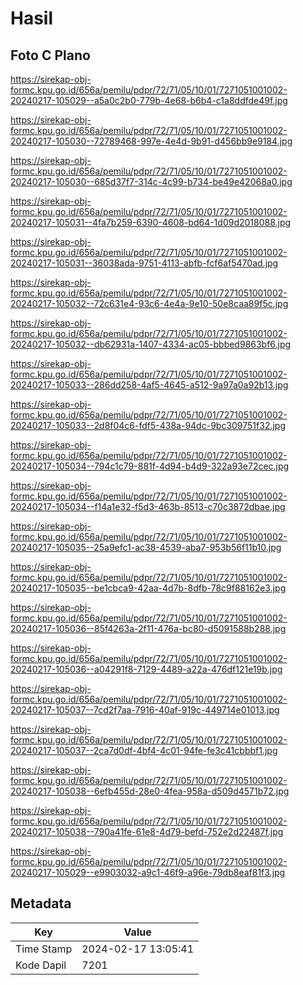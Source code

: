 # Hasil

## Foto C Plano

https://sirekap-obj-formc.kpu.go.id/656a/pemilu/pdpr/72/71/05/10/01/7271051001002-20240217-105029--a5a0c2b0-779b-4e68-b6b4-c1a8ddfde49f.jpg

https://sirekap-obj-formc.kpu.go.id/656a/pemilu/pdpr/72/71/05/10/01/7271051001002-20240217-105030--72789468-997e-4e4d-9b91-d456bb9e9184.jpg

https://sirekap-obj-formc.kpu.go.id/656a/pemilu/pdpr/72/71/05/10/01/7271051001002-20240217-105030--685d37f7-314c-4c99-b734-be49e42068a0.jpg

https://sirekap-obj-formc.kpu.go.id/656a/pemilu/pdpr/72/71/05/10/01/7271051001002-20240217-105031--4fa7b259-6390-4608-bd64-1d09d2018088.jpg

https://sirekap-obj-formc.kpu.go.id/656a/pemilu/pdpr/72/71/05/10/01/7271051001002-20240217-105031--36038ada-9751-4113-abfb-fcf6af5470ad.jpg

https://sirekap-obj-formc.kpu.go.id/656a/pemilu/pdpr/72/71/05/10/01/7271051001002-20240217-105032--72c631e4-93c6-4e4a-9e10-50e8caa89f5c.jpg

https://sirekap-obj-formc.kpu.go.id/656a/pemilu/pdpr/72/71/05/10/01/7271051001002-20240217-105032--db62931a-1407-4334-ac05-bbbed9863bf6.jpg

https://sirekap-obj-formc.kpu.go.id/656a/pemilu/pdpr/72/71/05/10/01/7271051001002-20240217-105033--286dd258-4af5-4645-a512-9a97a0a92b13.jpg

https://sirekap-obj-formc.kpu.go.id/656a/pemilu/pdpr/72/71/05/10/01/7271051001002-20240217-105033--2d8f04c6-fdf5-438a-94dc-9bc309751f32.jpg

https://sirekap-obj-formc.kpu.go.id/656a/pemilu/pdpr/72/71/05/10/01/7271051001002-20240217-105034--794c1c79-881f-4d94-b4d9-322a93e72cec.jpg

https://sirekap-obj-formc.kpu.go.id/656a/pemilu/pdpr/72/71/05/10/01/7271051001002-20240217-105034--f14a1e32-f5d3-463b-8513-c70c3872dbae.jpg

https://sirekap-obj-formc.kpu.go.id/656a/pemilu/pdpr/72/71/05/10/01/7271051001002-20240217-105035--25a9efc1-ac38-4539-aba7-953b56f11b10.jpg

https://sirekap-obj-formc.kpu.go.id/656a/pemilu/pdpr/72/71/05/10/01/7271051001002-20240217-105035--be1cbca9-42aa-4d7b-8dfb-78c9f88162e3.jpg

https://sirekap-obj-formc.kpu.go.id/656a/pemilu/pdpr/72/71/05/10/01/7271051001002-20240217-105036--85f4263a-2f11-476a-bc80-d5091588b288.jpg

https://sirekap-obj-formc.kpu.go.id/656a/pemilu/pdpr/72/71/05/10/01/7271051001002-20240217-105036--a04291f8-7129-4489-a22a-476df121e19b.jpg

https://sirekap-obj-formc.kpu.go.id/656a/pemilu/pdpr/72/71/05/10/01/7271051001002-20240217-105037--7cd2f7aa-7916-40af-919c-449714e01013.jpg

https://sirekap-obj-formc.kpu.go.id/656a/pemilu/pdpr/72/71/05/10/01/7271051001002-20240217-105037--2ca7d0df-4bf4-4c01-94fe-fe3c41cbbbf1.jpg

https://sirekap-obj-formc.kpu.go.id/656a/pemilu/pdpr/72/71/05/10/01/7271051001002-20240217-105038--6efb455d-28e0-4fea-958a-d509d4571b72.jpg

https://sirekap-obj-formc.kpu.go.id/656a/pemilu/pdpr/72/71/05/10/01/7271051001002-20240217-105038--790a41fe-61e8-4d79-befd-752e2d22487f.jpg

https://sirekap-obj-formc.kpu.go.id/656a/pemilu/pdpr/72/71/05/10/01/7271051001002-20240217-105029--e9903032-a9c1-46f9-a96e-79db8eaf81f3.jpg


## Metadata

| Key        | Value               |
| ---------- | ------------------- |
| Time Stamp | 2024-02-17 13:05:41 |
| Kode Dapil | 7201                |



